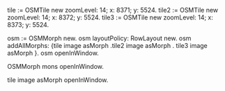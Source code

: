 tile := OSMTile new zoomLevel: 14; x: 8371; y: 5524.
tile2 := OSMTile new zoomLevel: 14; x: 8372; y: 5524.
tile3 := OSMTile new zoomLevel: 14; x: 8373; y: 5524.

osm := OSMMorph new.
osm layoutPolicy: RowLayout new.
osm addAllMorphs: {tile image asMorph .tile2 image asMorph . tile3 image asMorph }.
osm openInWindow.

OSMMorph mons openInWindow.


tile image asMorph openInWindow.